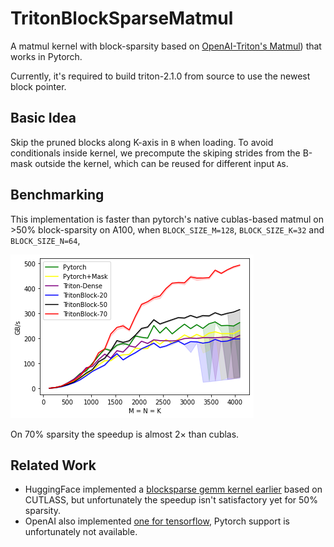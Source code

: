 # TritonBlockSparseMatmul

A matmul kernel with block-sparsity based on [OpenAI-Triton's Matmul](https://github.com/openai/triton/blob/main/python/tutorials/08-experimental-block-pointer.py)) that works in Pytorch.

Currently, it's required to build triton-2.1.0 from source to use the newest block pointer. 

Basic Idea
---
Skip the pruned blocks along K-axis in `B` when loading. To avoid conditionals inside kernel, we precompute the skiping strides from the B-mask outside the kernel, which can be reused for different input `A`s. 

Benchmarking 
---
This implementation is faster than pytorch's native cublas-based matmul on >50% block-sparsity on A100, when `BLOCK_SIZE_M=128`, `BLOCK_SIZE_K=32` and `BLOCK_SIZE_N=64`, 
<p align="left">
  <img src="benchmark.png" />
</p>
On 70% sparsity the speedup is almost 2× than cublas. 

Related Work
---
- HuggingFace implemented a [blocksparse gemm kernel earlier](https://github.com/huggingface/pytorch_block_sparse) based on CUTLASS, but unfortunately the speedup isn't satisfactory yet for 50% sparsity. 
- OpenAI also implemented [one for tensorflow](https://github.com/openai/blocksparse), Pytorch support is unfortunately not available. 
